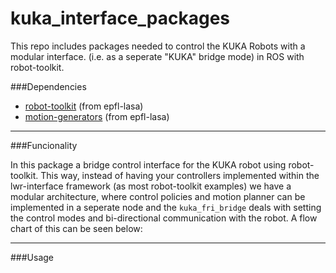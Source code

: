 # kuka_interface_packages
This repo includes packages needed to control the KUKA Robots with a modular interface. (i.e. as a seperate "KUKA" bridge mode) in ROS with robot-toolkit.

###Dependencies
- [robot-toolkit](https://github.com/epfl-lasa/robot-toolkit) (from epfl-lasa)
- [motion-generators](https://github.com/epfl-lasa/motion-generators) (from epfl-lasa)

---
###Funcionality

In this package a bridge control interface for the KUKA robot using robot-toolkit. This way, instead of having your controllers implemented within the lwr-interface framework (as most robot-toolkit examples) we have a modular architecture, where control policies and motion planner can be implemented in a seperate node and the ```kuka_fri_bridge``` deals with setting the control modes and bi-directional communication with the robot. A flow chart of this can be seen below: 

---
###Usage

